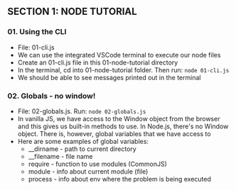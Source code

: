 ## SECTION 1: NODE TUTORIAL

### 01. Using the CLI
- File: 01-cli.js
- We can use the integrated VSCode terminal to execute our node files
- Create an 01-cli.js file in this 01-node-tutorial directory
- In the terminal, cd into 01-node-tutorial folder. Then run: `node 01-cli.js`
- We should be able to see messages printed out in the terminal

### 02. Globals - no window!
- File: 02-globals.js. Run: `node 02-globals.js`
- In vanilla JS, we have access to the Window object from the browser and this gives us built-in methods to use. In Node.js, there's no Window object. There is, however, global variables that we have access to 
- Here are some examples of global variables:
  - __dirname - path to current directory
  - __filename - file name
  - require - function to use modules (CommonJS)
  - module - info about current module (file)
  - process - info about env where the problem is being executed

  